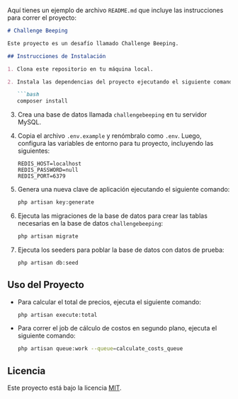 Aquí tienes un ejemplo de archivo `README.md` que incluye las instrucciones para correr el proyecto:

```markdown
# Challenge Beeping

Este proyecto es un desafío llamado Challenge Beeping.

## Instrucciones de Instalación

1. Clona este repositorio en tu máquina local.

2. Instala las dependencias del proyecto ejecutando el siguiente comando en la raíz del proyecto:

   ```bash
   composer install
   ```

3. Crea una base de datos llamada `challengebeeping` en tu servidor MySQL.

4. Copia el archivo `.env.example` y renómbralo como `.env`. Luego, configura las variables de entorno para tu proyecto, incluyendo las siguientes:

   ```dotenv
   REDIS_HOST=localhost
   REDIS_PASSWORD=null
   REDIS_PORT=6379
   ```

5. Genera una nueva clave de aplicación ejecutando el siguiente comando:

   ```bash
   php artisan key:generate
   ```

6. Ejecuta las migraciones de la base de datos para crear las tablas necesarias en la base de datos `challengebeeping`:

   ```bash
   php artisan migrate
   ```

7. Ejecuta los seeders para poblar la base de datos con datos de prueba:

   ```bash
   php artisan db:seed
   ```

## Uso del Proyecto

- Para calcular el total de precios, ejecuta el siguiente comando:

  ```bash
  php artisan execute:total
  ```

- Para correr el job de cálculo de costos en segundo plano, ejecuta el siguiente comando:

  ```bash
  php artisan queue:work --queue=calculate_costs_queue
  ```

## Licencia

Este proyecto está bajo la licencia [MIT](https://opensource.org/licenses/MIT).
```